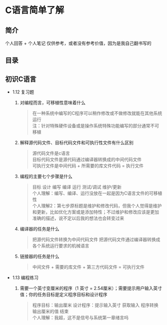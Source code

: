 # C语言简单了解

## 简介
个人回答 + 个人笔记
仅供参考，或者没有参考价值，因为是我自己翻书写的

## 目录



## 初识C语言

- 1.12 复习题
    1. 对编程而言，可移植性意味着什么  
        > 在一种系统中编写的C程序可以稍作修改或不做修改就能在其他系统运行  
        > 注：针对特殊硬件设备或是操作系统特殊功能编写的部分通常不可移植  
    2. 解释源代码文件、目标代码文件和可执行性文件有什么区别
        > 源代码文件是c语言  
        > 目标代码文件是源代码通过编译器转换成的中间代码文件  
        > 可执行文件是中间代码 + 所需要的库文件代码 = 执行文件
    3. 编程的主要七个步骤是什么  
        > 目标 设计 编写 编译 运行 测试/调试 维护/更新  
        > 个人理解：编写、编译、运行没放在一起是因为C语言文件的可移植性  
        > 个人理解2：第七步原标题是维护和修改代码，但我个人觉得是维护和更新，比如优化方案或是添加特性；不过维护和修改应该是更加准确的描述，说不定以后我的想法也会转变过来  
    4. 编译器的任务是什么
        > 把源代码文件转换为中间代码文件
        > 把源代码文件通过编译器转换成各个系统运行要求的机械语言  
    5. 链接器的任务是什么
        > 中间文件 + 需要的库文件 + 第三方代码文件 = 可执行文件  

- 1.13 编程练习
    1. 需要一个英寸变厘米的程序（1 英寸 = 2.54厘米）；需要提示用户输入英寸值；你的任务目标是定义程序目标和设计程序
        > 程序目标：输出厘米
        > 设计程序：提示输入英寸 获取输入 程序转换 输出厘米的值 结束  
        > 个人理解：我超，这不是信号与系统第一章绪言吗  